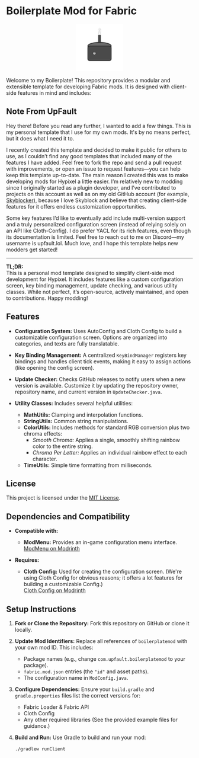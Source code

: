 # Boilerplate Mod for Fabric

<p align="center">
  <img src="https://github.com/WannaBeIan/Fabric-Mod-Template/blob/main/src/main/resources/assets/boilerplatemod/icon.png" alt="Mod Icon" style="width:25%;">
</p>

Welcome to my Boilerplate! This repository provides a modular and extensible template for developing Fabric mods. It is designed with client-side features in mind and includes:

## Note From UpFault

Hey there! Before you read any further, I wanted to add a few things. This is my personal template that I use for my own mods. It's by no means perfect, but it does what I need it to.

I recently created this template and decided to make it public for others to use, as I couldn’t find any good templates that included many of the features I have added. Feel free to fork the repo and send a pull request with improvements, or open an issue to request features—you can help keep this template up-to-date. The main reason I created this was to make developing mods for Hypixel a little easier. I’m relatively new to modding since I originally started as a plugin developer, and I’ve contributed to projects on this account as well as on my old GitHub account (for example, [Skyblocker](https://github.com/SkyblockerMod/Skyblocker)), because I love Skyblock and believe that creating client-side features for it offers endless customization opportunities.

Some key features I’d like to eventually add include multi-version support and a truly personalized configuration screen (instead of relying solely on an API like Cloth-Config). I do prefer YACL for its rich features, even though its documentation is limited. Feel free to reach out to me on Discord—my username is upfault.lol. Much love, and I hope this template helps new modders get started!

---

**TL;DR:**  
This is a personal mod template designed to simplify client-side mod development for Hypixel. It includes features like a custom configuration screen, key binding management, update checking, and various utility classes. While not perfect, it’s open-source, actively maintained, and open to contributions. Happy modding!


## Features

- **Configuration System:**
  Uses AutoConfig and Cloth Config to build a customizable configuration screen. Options are organized into categories, and texts are fully translatable.

- **Key Binding Management:**
  A centralized `KeyBindManager` registers key bindings and handles client tick events, making it easy to assign actions (like opening the config screen).

- **Update Checker:**
  Checks GitHub releases to notify users when a new version is available. Customize it by updating the repository owner, repository name, and current version in `UpdateChecker.java`.

- **Utility Classes:**
  Includes several helpful utilities:
  - **MathUtils:** Clamping and interpolation functions.
  - **StringUtils:** Common string manipulations.
  - **ColorUtils:** Includes methods for standard RGB conversion plus two chroma effects:
    - *Smooth Chroma:* Applies a single, smoothly shifting rainbow color to the entire string.
    - *Chroma Per Letter:* Applies an individual rainbow effect to each character.
  - **TimeUtils:** Simple time formatting from milliseconds.

## License

This project is licensed under the [MIT License](https://github.com/WannaBeIan/Fabric-Mod-Template/blob/main/LICENSE).

## Dependencies and Compatibility

- **Compatible with:**
    - **ModMenu:** Provides an in-game configuration menu interface.  
      [ModMenu on Modrinth](https://modrinth.com/mod/modmenu/versions)

- **Requires:**
    - **Cloth Config:** Used for creating the configuration screen. (We're using Cloth Config for obvious reasons; it offers a lot features for building a customizable Config.)  
      [Cloth Config on Modrinth](https://modrinth.com/mod/cloth-config)

## Setup Instructions

1. **Fork or Clone the Repository:**
   Fork this repository on GitHub or clone it locally.

2. **Update Mod Identifiers:**
   Replace all references of `boilerplatemod` with your own mod ID. This includes:
   - Package names (e.g., change `com.upfault.boilerplatemod` to your package).
   - `fabric.mod.json` entries (the `"id"` and asset paths).
   - The configuration name in `ModConfig.java`.

3. **Configure Dependencies:**
   Ensure your `build.gradle` and `gradle.properties` files list the correct versions for:
   - Fabric Loader & Fabric API
   - Cloth Config
   - Any other required libraries
   (See the provided example files for guidance.)

4. **Build and Run:**
   Use Gradle to build and run your mod:
   ```bash
   ./gradlew runClient

